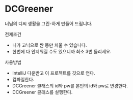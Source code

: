 # DCGreener

너님의 디씨 생활을 그린-하게 만들어 드립니다.

전제조건
- 니가 고닉으로 싼 똥만 치울 수 있습니다.
- 한번에 다 안지워질 수도 있으니까 최소 3번 돌리세요.

사용방법
* IntelliJ 다운받고 이 프로젝트를 깃으로 연다.
* 컴파일한다.
* DCGreener 클래스의 id와 pw를 본인의 id와 pw로 변경한다.
* DCGreener 클래스를 실행한다.

